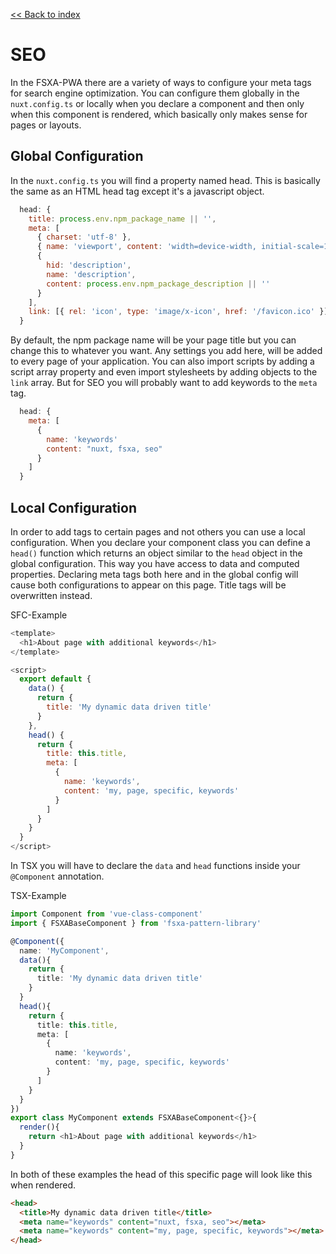 [<< Back to index](./index.md)

# SEO

In the FSXA-PWA there are a variety of ways to configure your meta tags for search engine optimization. You can configure them globally in the `nuxt.config.ts` or locally when you declare a component and then only when this component is rendered, which basically only makes sense for pages or layouts.

## Global Configuration

In the `nuxt.config.ts` you will find a property named head. This is basically the same as an HTML head tag except it's a javascript object.

```javascript
  head: {
    title: process.env.npm_package_name || '',
    meta: [
      { charset: 'utf-8' },
      { name: 'viewport', content: 'width=device-width, initial-scale=1' },
      {
        hid: 'description',
        name: 'description',
        content: process.env.npm_package_description || ''
      }
    ],
    link: [{ rel: 'icon', type: 'image/x-icon', href: '/favicon.ico' }]
  }
```

By default, the npm package name will be your page title but you can change this to whatever you want. Any settings you add here, will be added to every page of your application. You can also import scripts by adding a script array property and even import stylesheets by adding objects to the `link` array. But for SEO you will probably want to add keywords to the `meta` tag.

```javascript
  head: {
    meta: [
      {
        name: 'keywords'
        content: "nuxt, fsxa, seo"
      }
    ]
  }
```

## Local Configuration

In order to add tags to certain pages and not others you can use a local configuration. When you declare your component class you can define a `head()` function which returns an object similar to the `head` object in the global configuration. This way you have access to data and computed properties. Declaring meta tags both here and in the global config will cause both configurations to appear on this page. Title tags will be overwritten instead.

SFC-Example

```javascript vue
<template>
  <h1>About page with additional keywords</h1>
</template>

<script>
  export default {
    data() {
      return {
        title: 'My dynamic data driven title'
      }
    },
    head() {
      return {
        title: this.title,
        meta: [
          {
            name: 'keywords',
            content: 'my, page, specific, keywords'
          }
        ]
      }
    }
  }
</script>
```

In TSX you will have to declare the `data` and `head` functions inside your `@Component` annotation.

TSX-Example

```typescript jsx
import Component from 'vue-class-component'
import { FSXABaseComponent } from 'fsxa-pattern-library'

@Component({
  name: 'MyComponent',
  data(){
    return {
      title: 'My dynamic data driven title'
    }
  }
  head(){
    return {
      title: this.title,
      meta: [
        {
          name: 'keywords',
          content: 'my, page, specific, keywords'
        }
      ]
    }
  }
})
export class MyComponent extends FSXABaseComponent<{}>{
  render(){
    return <h1>About page with additional keywords</h1>
  }
}
```

In both of these examples the head of this specific page will look like this when rendered.

```html
<head>
  <title>My dynamic data driven title</title>
  <meta name="keywords" content="nuxt, fsxa, seo"></meta>
  <meta name="keywords" content="my, page, specific, keywords"></meta>
</head>
```
